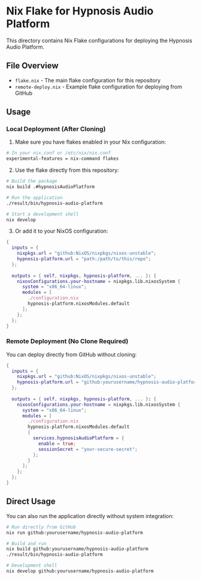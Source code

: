 # Nix Flake for Hypnosis Audio Platform

This directory contains Nix Flake configurations for deploying the Hypnosis Audio Platform.

## File Overview

- `flake.nix` - The main flake configuration for this repository
- `remote-deploy.nix` - Example flake configuration for deploying from GitHub

## Usage

### Local Deployment (After Cloning)

1. Make sure you have flakes enabled in your Nix configuration:

```bash
# In your nix.conf or /etc/nix/nix.conf
experimental-features = nix-command flakes
```

2. Use the flake directly from this repository:

```bash
# Build the package
nix build .#hypnosisAudioPlatform

# Run the application
./result/bin/hypnosis-audio-platform

# Start a development shell
nix develop
```

3. Or add it to your NixOS configuration:

```nix
{
  inputs = {
    nixpkgs.url = "github:NixOS/nixpkgs/nixos-unstable";
    hypnosis-platform.url = "path:/path/to/this/repo";
  };
  
  outputs = { self, nixpkgs, hypnosis-platform, ... }: {
    nixosConfigurations.your-hostname = nixpkgs.lib.nixosSystem {
      system = "x86_64-linux";
      modules = [
        ./configuration.nix
        hypnosis-platform.nixosModules.default
      ];
    };
  };
}
```

### Remote Deployment (No Clone Required)

You can deploy directly from GitHub without cloning:

```nix
{
  inputs = {
    nixpkgs.url = "github:NixOS/nixpkgs/nixos-unstable";
    hypnosis-platform.url = "github:yourusername/hypnosis-audio-platform";
  };
  
  outputs = { self, nixpkgs, hypnosis-platform, ... }: {
    nixosConfigurations.your-hostname = nixpkgs.lib.nixosSystem {
      system = "x86_64-linux";
      modules = [
        ./configuration.nix
        hypnosis-platform.nixosModules.default
        { 
          services.hypnosisAudioPlatform = {
            enable = true;
            sessionSecret = "your-secure-secret";
          };
        }
      ];
    };
  };
}
```

## Direct Usage

You can also run the application directly without system integration:

```bash
# Run directly from GitHub
nix run github:yourusername/hypnosis-audio-platform

# Build and run
nix build github:yourusername/hypnosis-audio-platform
./result/bin/hypnosis-audio-platform

# Development shell
nix develop github:yourusername/hypnosis-audio-platform
```